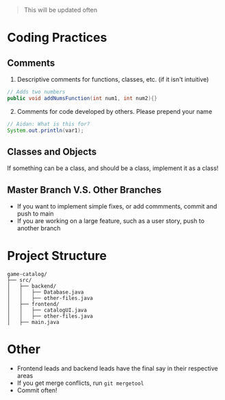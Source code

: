 > This will be updated often

# Coding Practices
## Comments
1) Descriptive comments for functions, classes, etc. (if it isn't intuitive)
```java
// Adds two numbers
public void addNumsFunction(int num1, int num2){}
```
2) Comments for code developed by others. Please prepend your name
```java
// Aidan: What is this for?
System.out.println(var1);
```
## Classes and Objects
If something can be a class, and should be a class, implement it as a class!

## Master Branch V.S. Other Branches
- If you want to implement simple fixes, or add commments, commit and push to main
- If you are working on a large feature, such as a user story, push to another branch

# Project Structure
```
game-catalog/
├── src/
│   ├── backend/
│   │   ├── Database.java
│   │   ├── other-files.java
│   ├── frontend/
│   │   ├── catalogUI.java
│   │   ├── other-files.java
│   ├── main.java
```
# Other
- Frontend leads and backend leads have the final say in their respective areas
- If you get merge conflicts, run `git mergetool`
- Commit often!

